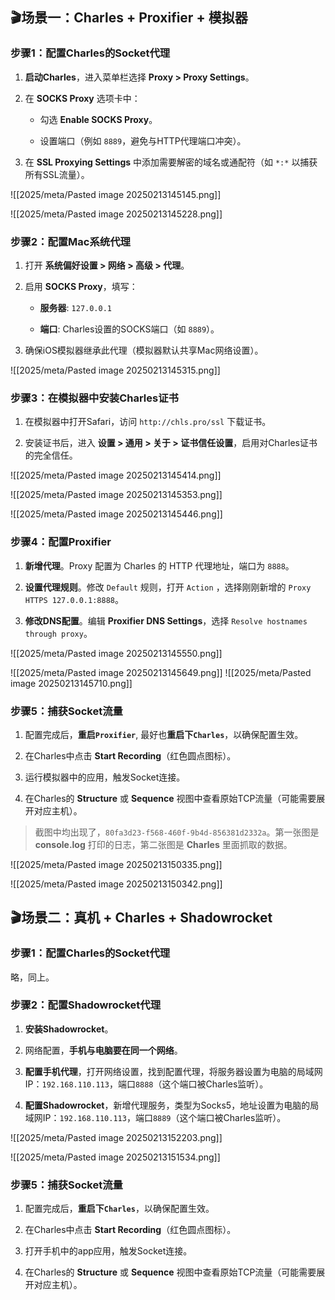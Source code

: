 ## 🎬场景一：Charles + Proxifier + 模拟器
### **步骤1：配置Charles的Socket代理**

1. **启动Charles**，进入菜单栏选择 **Proxy > Proxy Settings**。
    
2. 在 **SOCKS Proxy** 选项卡中：
    
    - 勾选 **Enable SOCKS Proxy**。
        
    - 设置端口（例如 `8889`，避免与HTTP代理端口冲突）。
        
3. 在 **SSL Proxying Settings** 中添加需要解密的域名或通配符（如 `*:*` 以捕获所有SSL流量）。

![[2025/meta/Pasted image 20250213145145.png]]

![[2025/meta/Pasted image 20250213145228.png]]
### **步骤2：配置Mac系统代理**

1. 打开 **系统偏好设置 > 网络 > 高级 > 代理**。
    
2. 启用 **SOCKS Proxy**，填写：
    
    - **服务器**: `127.0.0.1`
        
    - **端口**: Charles设置的SOCKS端口（如 `8889`）。
        
3. 确保iOS模拟器继承此代理（模拟器默认共享Mac网络设置）。

![[2025/meta/Pasted image 20250213145315.png]]
### **步骤3：在模拟器中安装Charles证书**

1. 在模拟器中打开Safari，访问 `http://chls.pro/ssl` 下载证书。
    
2. 安装证书后，进入 **设置 > 通用 > 关于 > 证书信任设置**，启用对Charles证书的完全信任。

![[2025/meta/Pasted image 20250213145414.png]]

![[2025/meta/Pasted image 20250213145353.png]]

![[2025/meta/Pasted image 20250213145446.png]]

### **步骤4：配置Proxifier**

1. **新增代理**。Proxy 配置为 Charles 的 HTTP 代理地址，端口为 `8888`。
    
2. **设置代理规则**。修改 `Default` 规则，打开  `Action` ，选择刚刚新增的 `Proxy HTTPS 127.0.0.1:8888`。
    
3. **修改DNS配置**。编辑 **Proxifier DNS Settings**，选择 `Resolve hostnames through proxy`。

![[2025/meta/Pasted image 20250213145550.png]]

![[2025/meta/Pasted image 20250213145649.png]]
![[2025/meta/Pasted image 20250213145710.png]]
### **步骤5：捕获Socket流量**

1. 配置完成后，**重启`Proxifier`**, 最好也**重启下`Charles`**，以确保配置生效。
    
2. 在Charles中点击 **Start Recording**（红色圆点图标）。
    
3. 运行模拟器中的应用，触发Socket连接。
    
4. 在Charles的 **Structure** 或 **Sequence** 视图中查看原始TCP流量（可能需要展开对应主机）。

>截图中均出现了，`80fa3d23-f568-460f-9b4d-856381d2332a`。第一张图是 **console.log** 打印的日志，第二张图是 **Charles** 里面抓取的数据。

![[2025/meta/Pasted image 20250213150335.png]]

![[2025/meta/Pasted image 20250213150342.png]]

## 🎬场景二：真机 + Charles + Shadowrocket

### **步骤1：配置Charles的Socket代理**

略，同上。

### **步骤2：配置Shadowrocket代理**

1. **安装Shadowrocket**。
    
2. 网络配置，**手机与电脑要在同一个网络**。
    
3. **配置手机代理**，打开网络设置，找到配置代理，将服务器设置为电脑的局域网IP：`192.168.110.113`，端口`8888`（这个端口被Charles监听）。
    
4. **配置Shadowrocket**，新增代理服务，类型为Socks5，地址设置为电脑的局域网IP：`192.168.110.113`，端口`8889`（这个端口被Charles监听）。

![[2025/meta/Pasted image 20250213152203.png]]

![[2025/meta/Pasted image 20250213151534.png]]

### **步骤5：捕获Socket流量**

1. 配置完成后，**重启下`Charles`**，以确保配置生效。
    
2. 在Charles中点击 **Start Recording**（红色圆点图标）。
    
3. 打开手机中的app应用，触发Socket连接。
    
4. 在Charles的 **Structure** 或 **Sequence** 视图中查看原始TCP流量（可能需要展开对应主机）。